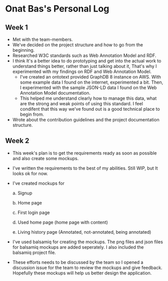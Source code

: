 # Onat Bas's Personal Log

## Week 1

- Met with the team-members. 
- We've decided on the project structure and how to go from the beginning.
- Researched W3C standards such as Web Annotation Model and RDF.
- I think It's a better idea to do prototyping and get into the actual
work to understand things better, rather than just talking about it, That's why
I experimented with my findings on RDF and Web Annotation Model.
  - I've created an ontotext provided GraphDB 8 instance on AWS. With some example
data I found on the internet, experimented a bit. Then, I experimented with the sample
JSON-LD data I found on the Web Annotation Model documentation. 
  - This helped me understand clearly how to manage this data, what are the strong
and weak points of using this standard. I feel condifent that this way we've found
out is a good technical place to begin from.
- Wrote about the contribution guidelines and the project documentation structure.


## Week 2

- This week's plan is to get the requirements ready as soon as possible and also create some mockups.
- I've written the requirements to the best of my abilities. Still WIP, but It looks ok for now.
- I've created mockups for 

   a. Signup

   b. Home page

   c. First login page

   d. Used home page (home page with content)

   e. Living history page (Annotated, not-annotated, being annotated)
- I've used balsamiq for creating the mockups. The png files and json files for balsamiq mockups are 
added seperately. I also included the balsamiq project file.
- These efforts needs to be discussed by the team so I opened a discussion issue for the team to review
the mockups and give feedback. Hopefully these mockups will help us better design the application.
